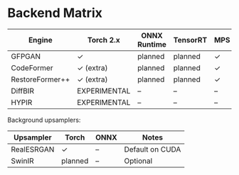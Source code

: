 # Backend Matrix

| Engine          | Torch 2.x | ONNX Runtime | TensorRT | MPS | Notes |
|-----------------|-----------|--------------|----------|-----|-------|
| GFPGAN          | ✓         | planned      | planned  | ✓   | Baseline |
| CodeFormer      | ✓ (extra) | planned      | planned  | ✓   | Optional |
| RestoreFormer++ | ✓ (extra) | planned      | planned  | ✓   | Optional |
| DiffBIR         | EXPERIMENTAL | –        | –        | –   | Heavy |
| HYPIR           | EXPERIMENTAL | –        | –        | –   | Heavy |

Background upsamplers:

| Upsampler | Torch | ONNX | Notes |
|-----------|-------|------|-------|
| RealESRGAN| ✓     | –    | Default on CUDA |
| SwinIR    | planned | –  | Optional |

